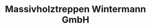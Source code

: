 ---
title: "Massivholztreppen Wintermann GmbH"
url: /bremen/massivholztreppen-wintermann-gmbh/
shop: Allgemein
---
